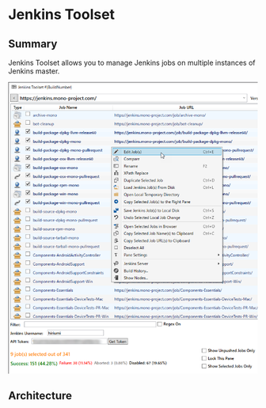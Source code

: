 # Jenkins Toolset

## Summary
Jenkins Toolset allows you to manage Jenkins jobs on multiple instances of Jenkins master. 

<img src="imgs/front.png"/>

## Architecture
